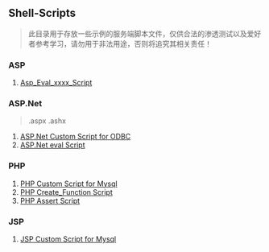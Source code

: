 ## Shell-Scripts
> 此目录用于存放一些示例的服务端脚本文件，仅供合法的渗透测试以及爱好者参考学习，请勿用于非法用途，否则将追究其相关责任！

### ASP

1. [Asp_Eval_xxxx_Script](./asp_eval_xxxx_script.asp)

### ASP.Net

> .aspx .ashx

1. [ASP.Net Custom Script for ODBC](./asp.net_custom_script_for_odbc.aspx)
2. [ASP.Net eval Script](./asp.net_eval_script.aspx)

### PHP

1. [PHP Custom Script for Mysql](./php_custom_script_for_mysql.php)
2. [PHP Create_Function Script](./php_create_function_script.php)
3. [PHP Assert Script](./php_assert_script.php)

### JSP

1. [JSP Custom Script for Mysql](./jsp_custom_script_for_mysql.jsp)
